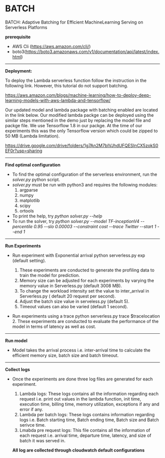 # BATCH
BATCH: Adaptive Batching for Efficient MachineLearning Serving on Serverless Platforms


**prerequisite**

- AWS  Cli  (https://aws.amazon.com/cli/)
- boto3(https://boto3.amazonaws.com/v1/documentation/api/latest/index.html)

---
**Deployment:**

To deploy the Lambda serverless function follow the instruction in the following link. However, this tutorial do not support batching.

https://aws.amazon.com/blogs/machine-learning/how-to-deploy-deep-learning-models-with-aws-lambda-and-tensorflow/

Our updated model and lambda package with batching enabled are located in the link below. Our modified lambda packge can be deployed using the similar steps mentioned in the demo just by replacing the model file and packge file. We use Tensorflow 1.8 in our packge. At the time of our experiments this was the only Tensorflow version which could be zipped to 50 MB (Lambda limitation). 

https://drive.google.com/drive/folders/1g7An2M7bIVJhdUFQESInCX5zokS0EF0r?usp=sharing

-----
**Find optimal configuration**
- To find the optimal configuration of the serverless environment, run the _solver.py_ python script.
- _solver.py_ must be run with python3 and requires the following modules:
   1. argparse
   2. numpy
   3. matplotlib
   4. scipy
   5. ortools
- To print the help, try _python solver.py --help_
- To run the solver, try _python solver.py --model TF-inceptionV4 --percentile 0.95 --slo 0.00003 --constraint cost --trace Twitter --start 1 --end 1_
---
**Run Experiments**
- Run experiment with Exponential arrival python serverless.py exp (default setting).
   1. These experiments are conducted to generate the profiling data to train the model for prediction.
   2. Memory size can be adjusted for each experiments by varying the memory value in Serverless.py (default 3008 MB).
   3. To change the workload intensity set the value to inter_arrival in Serverless.py ( default 20 request per second).
   4. Adjust the batch size value in serveless.py (default 5).
   5. Timeout values can also be varied (default 1 second).
   
- Run experiments using a trace python serverless.py trace $tracelocation
   2. These experiments are conducted to evaluate the performance of the model in terms of latency as well as cost.
----
**Run model**
- Model takes the arrival process i.e. inter-arrival time to calculate the efficient memory size, batch size and batch timeout. 
-----
**Collect logs**
- Once the experiments are done three log files are generated for each experiment.
  1. Lambda logs: These logs contains all the information regarding each request i.e. print out values in the lambda function, init time, execution time, billing time, memory utilization, exceptions if any and error if any.
  2. Lambda per batch logs: These logs contains information regarding logs i.e. Batch starting time, Batch ending time, Batch size and Batch serivce time.
  3. Lmabda pre request logs: This file contains all the information of each request i.e. arrival time, departure time, latency, and size of batch it was served in.
  
  
  **All log are collected through cloudwatch default configurations**
